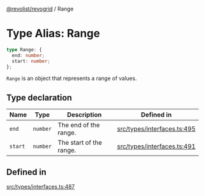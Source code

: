 [@revolist/revogrid](README.md) / Range

# Type Alias: Range

```ts
type Range: {
  end: number;
  start: number;
};
```

`Range` is an object that represents a range of values.

## Type declaration

| Name | Type | Description | Defined in |
| ------ | ------ | ------ | ------ |
| `end` | `number` | The end of the range. | [src/types/interfaces.ts:495](https://github.com/revolist/revogrid/blob/832a695f4c49c94511535fe3aac75fac9a36ad76/src/types/interfaces.ts#L495) |
| `start` | `number` | The start of the range. | [src/types/interfaces.ts:491](https://github.com/revolist/revogrid/blob/832a695f4c49c94511535fe3aac75fac9a36ad76/src/types/interfaces.ts#L491) |

## Defined in

[src/types/interfaces.ts:487](https://github.com/revolist/revogrid/blob/832a695f4c49c94511535fe3aac75fac9a36ad76/src/types/interfaces.ts#L487)
